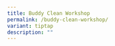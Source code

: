 ```yaml
---
title: Buddy Clean Workshop
permalink: /buddy-clean-workshop/
variant: tiptap
description: ""
---
```

